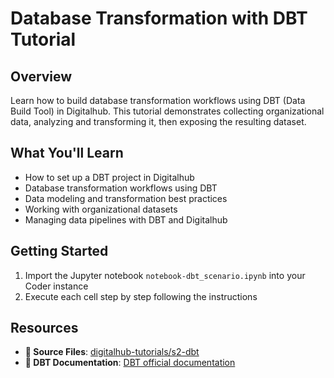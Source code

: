 # Database Transformation with DBT Tutorial

## Overview

Learn how to build database transformation workflows using DBT (Data Build Tool) in Digitalhub. This tutorial demonstrates collecting organizational data, analyzing and transforming it, then exposing the resulting dataset.

## What You'll Learn

- How to set up a DBT project in Digitalhub
- Database transformation workflows using DBT
- Data modeling and transformation best practices
- Working with organizational datasets
- Managing data pipelines with DBT and Digitalhub

## Getting Started

1. Import the Jupyter notebook `notebook-dbt_scenario.ipynb` into your Coder instance
2. Execute each cell step by step following the instructions

## Resources

- **📁 Source Files**: [digitalhub-tutorials/s2-dbt](https://github.com/scc-digitalhub/digitalhub-tutorials/tree/main/s2-dbt)
- **🔧 DBT Documentation**: [DBT official documentation](https://docs.getdbt.com/)
